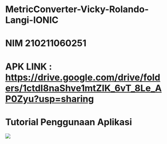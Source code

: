 # MetricConverter-Vicky-Rolando-Langi-IONIC
# NIM 210211060251
# APK LINK : https://drive.google.com/drive/folders/1ctdI8naShve1mtZIK_6vT_8Le_AP0Zyu?usp=sharing

# Tutorial Penggunaan Aplikasi
![](https://github.com/Vqylangi/MetricConverter-Vicky-Rolando-Langi-IONIC/blob/main/assets/MetricConverter-VickyRolandoLangi.gif)
